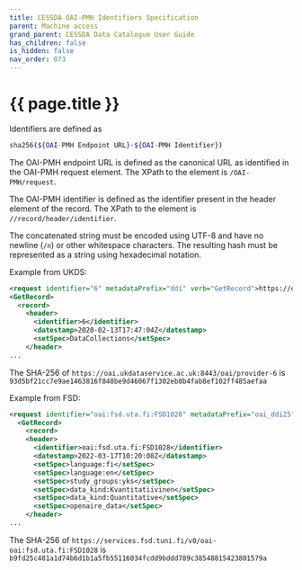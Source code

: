 ```yaml
---
title: CESSDA OAI-PMH Identifiers Specification
parent: Machine access
grand_parent: CESSDA Data Catalogue User Guide
has_children: false
is_hidden: false
nav_order: 073
---
```


# {{ page.title }}

Identifiers are defined as

```bash
sha256(${OAI-PMH Endpoint URL}-${OAI-PMH Identifier})
```

The OAI-PMH endpoint URL is defined as the canonical URL as identified in the OAI-PMH request element. The XPath to the element is `/OAI-PMH/request`.

The OAI-PMH identifier is defined as the identifier present in the header element of the record. The XPath to the element is `//record/header/identifier`.

The concatenated string must be encoded using UTF-8 and have no newline (`/n`) or other whitespace characters.
The resulting hash must be represented as a string using hexadecimal notation.

Example from UKDS:

```xml
<request identifier="6" metadataPrefix="ddi" verb="GetRecord">https://oai.ukdataservice.ac.uk:8443/oai/provider</request>
<GetRecord>
  <record>
    <header>
      <identifier>6</identifier>
      <datestamp>2020-02-13T17:47:04Z</datestamp>
      <setSpec>DataCollections</setSpec>
    </header>
...
```

The SHA-256 of `https://oai.ukdataservice.ac.uk:8443/oai/provider-6` is `93d5bf21cc7e9ae1463816f848be9d46067f1302eb8b4fab8ef102ff485aefaa`

Example from FSD:

```xml
<request identifier="oai:fsd.uta.fi:FSD1028" metadataPrefix="oai_ddi25" verb="GetRecord">https://services.fsd.tuni.fi/v0/oai</request>
  <GetRecord>
    <record>
    <header>
      <identifier>oai:fsd.uta.fi:FSD1028</identifier>
      <datestamp>2022-03-17T10:20:08Z</datestamp>
      <setSpec>language:fi</setSpec>
      <setSpec>language:en</setSpec>
      <setSpec>study_groups:yks</setSpec>
      <setSpec>data_kind:Kvantitatiivinen</setSpec>
      <setSpec>data_kind:Quantitative</setSpec>
      <setSpec>openaire_data</setSpec>
    </header>
...
```

The SHA-256 of `https://services.fsd.tuni.fi/v0/oai-oai:fsd.uta.fi:FSD1028` is `b9fd25c481a1d74b6d1b1a5fb55116034fcdd9bddd789c38548815423801579a`
